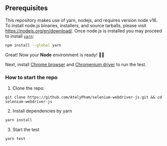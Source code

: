 ## Prerequisites

This repository makes use of yarn, nodejs, and requires version node v16. To install node.js binaries, installers, and source tarballs, please visit https://nodejs.org/en/download/. Once node.js is installed you may proceed to install [`yarn`](https://classic.yarnpkg.com/en/docs/install):

```bash
npm install --global yarn
```

Great! Now your **Node** environment is ready! 🚀🚀

Next, install [Chrome browser](https://www.google.com/intl/vi_vn/chrome/) and [Chromenium driver](https://chromedriver.chromium.org/downloads) to run the test.

### How to start the repo

1. Clone the repo:

```
git clone https://github.com/AtelyPham/selenium-webdriver-js.git && cd selenium-webdriver-js
```

2. Install dependencies by yarn

```bash
yarn install
```

3. Start the test

```bash
yarn test
```
